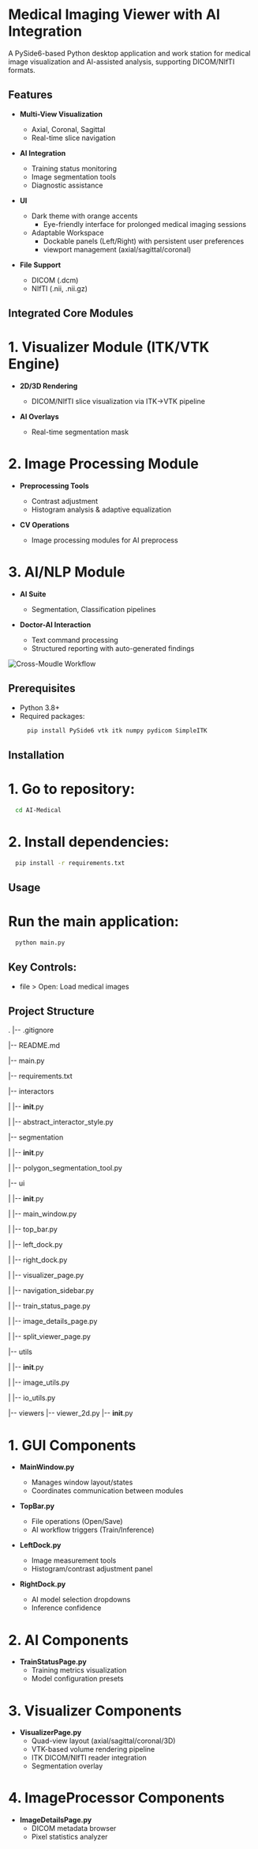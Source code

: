 # Medical Imaging Viewer with AI Integration

A PySide6-based Python desktop application and work station for medical image visualization and AI-assisted analysis, supporting DICOM/NIfTI formats.

## Features

- **Multi-View Visualization**
  - Axial, Coronal, Sagittal
  - Real-time slice navigation

- **AI Integration**
  - Training status monitoring
  - Image segmentation tools
  - Diagnostic assistance

- **UI**
  - Dark theme with orange accents
    * Eye-friendly interface for prolonged medical imaging sessions
  - Adaptable Workspace
    * Dockable panels (Left/Right) with persistent user preferences
    * viewport management (axial/sagittal/coronal)

- **File Support**
  - DICOM (.dcm)
  - NIfTI (.nii, .nii.gz)

## Integrated Core Modules

# 1. Visualizer Module (ITK/VTK Engine)
- **2D/3D Rendering**
    * DICOM/NIfTI slice visualization via ITK->VTK pipeline

- **AI Overlays**
    * Real-time segmentation mask

# 2. Image Processing Module
- **Preprocessing Tools**
    * Contrast adjustment
    * Histogram analysis & adaptive equalization

- **CV Operations**
    * Image processing modules for AI preprocess

# 3. AI/NLP Module
- **AI Suite**
    * Segmentation, Classification pipelines

- **Doctor-AI Interaction**
    * Text command processing
    * Structured reporting with auto-generated findings

![Cross-Moudle Workflow](medical_workflow.png)

## Prerequisites

- Python 3.8+
- Required packages:
  ```bash
    pip install PySide6 vtk itk numpy pydicom SimpleITK
  ```

## Installation

# 1. Go to repository:
  ```bash
    cd AI-Medical
  ```
# 2. Install dependencies:
  ```bash
    pip install -r requirements.txt
  ```

## Usage
# Run the main application:
  ```bash
    python main.py
  ```

## Key Controls:

- file > Open: Load medical images

## Project Structure
.
|-- .gitignore

|-- README.md

|-- main.py

|-- requirements.txt

|-- interactors

|   |-- __init__.py

|   |-- abstract_interactor_style.py

|-- segmentation

|   |-- __init__.py

|   |-- polygon_segmentation_tool.py

|-- ui

|   |-- __init__.py

|   |-- main_window.py

|   |-- top_bar.py

|   |-- left_dock.py

|   |-- right_dock.py

|   |-- visualizer_page.py

|   |-- navigation_sidebar.py

|   |-- train_status_page.py

|   |-- image_details_page.py

|   |-- split_viewer_page.py

|-- utils

|   |-- __init__.py

|   |-- image_utils.py

|   |-- io_utils.py

|-- viewers
    |-- viewer_2d.py
    |-- __init__.py

# 1. GUI Components
- **MainWindow.py**
    * Manages window layout/states
    * Coordinates communication between modules

- **TopBar.py**
    * File operations (Open/Save)
    * AI workflow triggers (Train/Inference)

- **LeftDock.py**
    * Image measurement tools
    * Histogram/contrast adjustment panel

- **RightDock.py**
    * AI model selection dropdowns
    * Inference confidence

# 2. AI Components
- **TrainStatusPage.py**
    * Training metrics visualization
    * Model configuration presets

# 3. Visualizer Components
- **VisualizerPage.py**
    * Quad-view layout (axial/sagittal/coronal/3D)
    * VTK-based volume rendering pipeline
    * ITK DICOM/NIfTI reader integration
    * Segmentation overlay

# 4. ImageProcessor Components
- **ImageDetailsPage.py**
    * DICOM metadata browser
    * Pixel statistics analyzer






